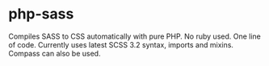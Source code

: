 php-sass
========

Compiles SASS to CSS automatically with pure PHP. No ruby used. One line of code. Currently uses latest SCSS 3.2 syntax, imports and mixins. Compass can also be used.
